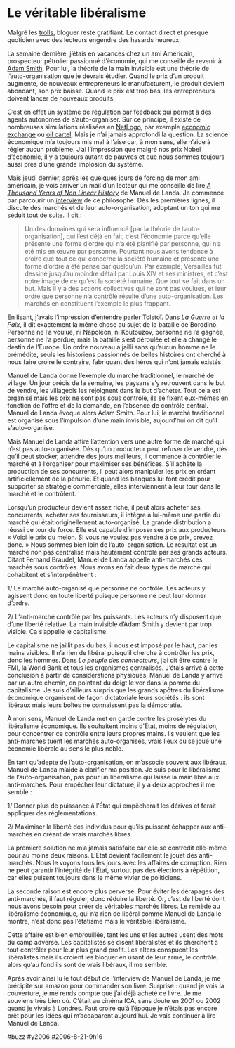 # Le véritable libéralisme

Malgré les [trolls](troll-story.md), bloguer reste gratifiant. Le contact direct et presque quotidien avec des lecteurs engendre des hasards heureux.

La semaine dernière, j’étais en vacances chez un ami Américain, prospecteur pétrolier passionné d’économie, qui me conseille de revenir à [Adam Smith](http://fr.wikipedia.org/wiki/Adam_Smith). Pour lui, la théorie de la main invisible est une théorie de l’auto-organisation que je devrais étudier. Quand le prix d’un produit augmente, de nouveaux entrepreneurs le manufacturent, le produit devient abondant, son prix baisse. Quand le prix est trop bas, les entrepreneurs doivent lancer de nouveaux produits.

C’est en effet un système de régulation par feedback qui permet à des agents autonomes de s’auto-organiser. Sur ce principe, il existe de nombreuses simulations réalisées en [NetLogo](http://ccl.northwestern.edu/netlogo/), par exemple [economic exchange](http://ccl.northwestern.edu/netlogo/models/community/economicexchange) ou [oil cartel](http://ccl.northwestern.edu/netlogo/models/CompHubNetOilCartel). Mais je n’ai jamais approfondi la question. La science économique m’a toujours mis mal à l’aise car, à mon sens, elle n’aide à régler aucun problème. J’ai l’impression que malgré nos prix Nobel d’économie, il y a toujours autant de pauvres et que nous sommes toujours aussi près d’une grande implosion du système.

Mais jeudi dernier, après les quelques jours de forcing de mon ami américain, je vois arriver un mail d’un lecteur qui me conseille de lire [*A Thousand Years of Non Linear History*](http://www.amazon.com/gp/product/0942299329/sr=8-1/qid=1155827783/ref=pd_bbs_1/102-1384078-4630524?ie=UTF8) de Manuel de Landa. Je commence par parcourir un [interview](http://netbase.t0.or.at/delanda/intdelanda.htm) de ce philosophe. Dès les premières lignes, il discute des marchés et de leur auto-organisation, adoptant un ton qui me séduit tout de suite. Il dit :

> Un des domaines qui sera influencé [par la théorie de l’auto-organisation], qui l’est déjà en fait, c’est l’économie parce qu’elle présente une forme d’ordre qui n’a été planifié par personne, qui n’a été mis en œuvre par personne. Pourtant nous avons tendance à croire que tout ce qui concerne la société humaine et présente une forme d’ordre a été pensé par quelqu’un. Par exemple, Versailles fut dessiné jusqu’au moindre détail par Louis XIV et ses ministres, et c’est notre image de ce qu’est la société humaine. Que tout se fait dans un but. Mais il y a des actions collectives qui ne sont pas voulues, et leur ordre que personne n’a contrôlé résulte d’une auto-organisation. Les marchés en constituent l’exemple le plus frappant.

En lisant, j’avais l’impression d’entendre parler Tolstoï. Dans *La Guerre et la Paix*, il dit exactement la même chose au sujet de la bataille de Borodino. Personne ne l’a voulue, ni Napoléon, ni Koutouzov, personne ne l’a gagnée, personne ne l’a perdue, mais la bataille s’est déroulée et elle a changé le destin de l’Europe. Un ordre nouveau a jailli sans qu’aucun homme ne le prémédite, seuls les historiens passionnés de belles histoires ont cherché à nous faire croire le contraire, fabriquant des héros qui n’ont jamais existés.

Manuel de Landa donne l’exemple du marché traditionnel, le marché de village. Un jour précis de la semaine, les paysans s’y retrouvent dans le but de vendre, les villageois les rejoignent dans le but d’acheter. Tout cela est organisé mais les prix ne sont pas sous contrôle, ils se fixent eux-mêmes en fonction de l’offre et de la demande, en l’absence de contrôle central. Manuel de Landa évoque alors Adam Smith. Pour lui, le marché traditionnel est organisé sous l’impulsion d’une main invisible, aujourd’hui on dit qu’il s’auto-organise.

Mais Manuel de Landa attire l’attention vers une autre forme de marché qui n’est pas auto-organisée. Dès qu’un producteur peut refuser de vendre, dès qu’il peut stocker, attendre des jours meilleurs, il commence à contrôler le marché et à l’organiser pour maximiser ses bénéfices. S’il achète la production de ses concurrents, il peut alors manipuler les prix en créant artificiellement de la pénurie. Et quand les banques lui font crédit pour supporter sa stratégie commerciale, elles interviennent à leur tour dans le marché et le contrôlent.

Lorsqu’un producteur devient assez riche, il peut alors acheter ses concurrents, acheter ses fournisseurs, il intègre à lui-même une partie du marché qui était originellement auto-organisé. La grande distribution a réussi ce tour de force. Elle est capable d’imposer ses prix aux producteurs. « Voici le prix du melon. Si vous ne voulez pas vendre à ce prix, crevez donc. » Nous sommes bien loin de l’auto-organisation. Le résultat est un marché non pas centralisé mais hautement contrôlé par ses grands acteurs. Citant Fernand Braudel, Manuel de Landa appelle anti-marchés ces marchés sous contrôles. Nous avons en fait deux types de marché qui cohabitent et s’interpénètrent :

1/ Le marché auto-organisé que personne ne contrôle. Les acteurs y agissent donc en toute liberté puisque personne ne peut leur donner d’ordre.

2/ L’anti-marché contrôlé par les puissants. Les acteurs n’y disposent que d’une liberté relative. La main invisible d’Adam Smith y devient par trop visible. Ça s’appelle le capitalisme.

Le capitalisme ne jaillit pas du bas, il nous est imposé par le haut, par les mains visibles. Il n’a rien de libéral puisqu’il cherche à contrôler les prix, donc les hommes. Dans *Le peuple des connecteurs*, j’ai dit être contre le FMI, la World Bank et tous les organismes centralisés. J’étais arrivé à cette conclusion à partir de considérations physiques, Manuel de Landa y arrive par un autre chemin, en pointant du doigt le ver dans la pomme du capitalisme. Je suis d’ailleurs surpris que les grands apôtres du libéralisme économique organisent de façon dictatoriale leurs sociétés : ils sont libéraux mais leurs boîtes ne connaissent pas la démocratie.

À mon sens, Manuel de Landa met en garde contre les prosélytes du libéralisme économique. Ils souhaitent moins d’État, moins de régulation, pour concentrer ce contrôle entre leurs propres mains. Ils veulent que les anti-marchés tuent les marchés auto-organisés, vrais lieux où se joue une économie libérale au sens le plus noble.

En tant qu’adepte de l’auto-organisation, on m’associe souvent aux libéraux. Manuel de Landa m’aide à clarifier ma position. Je suis pour le libéralisme de l’auto-organisation, pas pour un libéralisme qui laisse la main libre aux anti-marchés. Pour empêcher leur dictature, il y a deux approches il me semble :

1/ Donner plus de puissance à l’État qui empêcherait les dérives et ferait appliquer des réglementations.

2/ Maximiser la liberté des individus pour qu’ils puissent échapper aux anti-marchés en créant de vrais marchés libres.

La première solution ne m’a jamais satisfaite car elle se contredit elle-même pour au moins deux raisons. L’État devient facilement le jouet des anti-marchés. Nous le voyons tous les jours avec les affaires de corruption. Rien ne peut garantir l’intégrité de l’État, surtout pas des élections à répétition, car elles puisent toujours dans le même vivier de politiciens.

La seconde raison est encore plus perverse. Pour éviter les dérapages des anti-marchés, il faut réguler, donc réduire la liberté. Or, c’est de liberté dont nous avons besoin pour créer de véritables marchés libres. Le remède au libéralisme économique, qui n’a rien de libéral comme Manuel de Landa le montre, n’est donc pas l’étatisme mais le véritable libéralisme.

Cette affaire est bien embrouillée, tant les uns et les autres usent des mots du camp adverse. Les capitalistes se disent libéralistes et ils cherchent à tout contrôler pour leur plus grand profit. Les alters conspuent les libéralistes mais ils croient les bloquer en usant de leur arme, le contrôle, alors qu’au fond ils sont de vrais libéraux, il me semble.

Après avoir ainsi lu le tout début de l’interview de Manuel de Landa, je me précipite sur amazon pour commander son livre. Surprise : quand je vois la couverture, je me rends compte que j’ai déjà acheté ce livre. Je me souviens très bien où. C’était au cinéma ICA, sans doute en 2001 ou 2002 quand je vivais à Londres. Faut croire qu’à l’époque je n’étais pas encore prêt pour les idées qui m’accaparent aujourd’hui. Je vais continuer à lire Manuel de Landa.

#buzz #y2006 #2006-8-21-9h16

